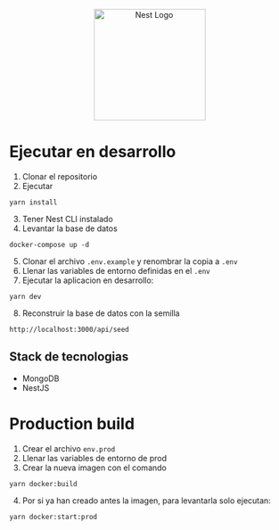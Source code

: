<p align="center">
  <a href="http://nestjs.com/" target="blank"><img src="https://nestjs.com/img/logo-small.svg" width="200" alt="Nest Logo" /></a>
</p>

# Ejecutar en desarrollo

1. Clonar el repositorio
2. Ejecutar
```
yarn install
```
3. Tener Nest CLI instalado
4. Levantar la base de datos
```
docker-compose up -d
```

5. Clonar el archivo ```.env.example``` y renombrar la copia a ```.env```
6. Llenar las variables de entorno definidas en el ```.env```
7. Ejecutar la aplicacion en desarrollo:
```
yarn dev
```
8. Reconstruir la base de datos con la semilla
```
http://localhost:3000/api/seed
```

## Stack de tecnologias

* MongoDB
* NestJS

# Production build

1. Crear el archivo ```env.prod```
2. Llenar las variables de entorno de prod
3. Crear la nueva imagen con el comando
```
yarn docker:build
```

4. Por si ya han creado antes la imagen, para levantarla solo ejecutan:
```
yarn docker:start:prod
```